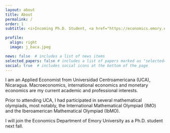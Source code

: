 ```yaml
---
layout: about
title: About
permalink: /
order: 1
subtitle: <i>Incoming Ph.D. Student, <a href="https://economics.emory.edu/">Department of Economics, Emory University</a>.</i>

profile:
  align: right
  image: j_baca.jpeg

news: false  # includes a list of news items
selected_papers: false # includes a list of papers marked as "selected={true}"
social: true  # includes social icons at the bottom of the page
---
```


I am an Applied Economist from Universidad Centroamericana (UCA), Nicaragua. Macroeconomics, international economics and monetary economics are my current academic and professional interests.

Prior to attending UCA, I had participated in several mathematical olympiads, most notably, the International Mathematical Olympiad (IMO) and the Iberoamerican Mathematical Olympiad (IbMO).

I will join the Economics Department of Emory University as a Ph.D. student next fall.
